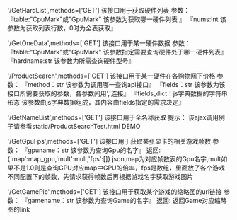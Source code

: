 '/GetHardList',methods=['GET']
该接口用于获取硬件列表
参数：
    『table:"CpuMark"或"GpuMark"
    该参数为获取哪一硬件列表
    』
    『nums:int
    该参数为获取列表行数，0时为全表获取』



'/GetOneData',methods=['GET']
该接口用于某一硬件数据
参数：
    『table:"CpuMark"或"GpuMark"
    该参数指定需要查询硬件处于哪一硬件列表』
    『hardname:str
    该参数为所需查询硬件型号』



'/ProductSearch',methods=['GET']
该接口用于某一硬件在各购物网下价格
参数：
    『method：str
    该参数为调用哪一查询api接口』
    『fields：str
    该参数为该接口所需要获取的参数，各参数间用','连接』
    『fields_dict：js字典数据的字符串形态
    该参数由js字典数据组成，其内容由fields指定的需求决定』



'/GetNameList',methods=['GET']
该接口用于全名称获取
提示：
    该ajax调用例子请参看static/ProductSearchTest.html DEMO



'/GetGpuFps',methods=['GET']
该接口用于获取某张显卡的相关游戏帧数
参数：
    『gpuname：str
    该参数为查询Gpu的名字』
返回:
    {'map':map_gpu,'mult':mult,'fps':[]}
    json,map为对应帧数表的Gpu名字,mult如果不是1.0则是查询GPU对应map中GPU的倍率，fps是数组，里面放了各个游戏不同配置下的帧数，先请求获得帧数后再根据游戏名字获取游戏图片



'/GetGamePic',methods=['GET']
该接口用于获取某个游戏的缩略图的url链接
参数：
    『gamename：str
    该参数为查询Game的名字』
返回:
    返回Game对应缩略图的link



